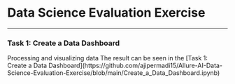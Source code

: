 # Data Science Evaluation Exercise
---
<h3>Task 1: Create a Data Dashboard</h3>
Processing and visualizing data
The result can be seen in the [Task 1: Create a Data Dashboard](https://github.com/ajipermadi15/Allure-AI-Data-Science-Evaluation-Exercise/blob/main/Create_a_Data_Dashboard.ipynb)</br>
